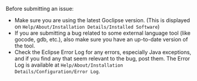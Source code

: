 Before submitting an issue:

 * Make sure you are using the latest Goclipse version. (This is displayed on `Help/About/Installation Details/Installed Software`)
 * If you are submitting a bug related to some external language tool (like gocode, gdb, etc.), also make sure you have an up-to-date version of the tool.
 * Check the Eclipse Error Log for any errors, especially Java exceptions, and if you find any that seem relevant to the bug, post them. The Error Log is available at `Help/About/Installation Details/Configuration/Error Log`. 
